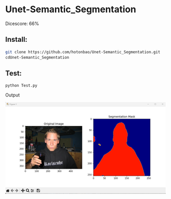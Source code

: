 # Unet-Semantic_Segmentation
Dicescore: 66%

## Install: ##
```bash
git clone https://github.com/hotonbao/Unet-Semantic_Segmentation.git
cdUnet-Semantic_Segmentation
```
## Test: ##

```
python Test.py
```

Output

![Alt Text](img/OutPut.png)